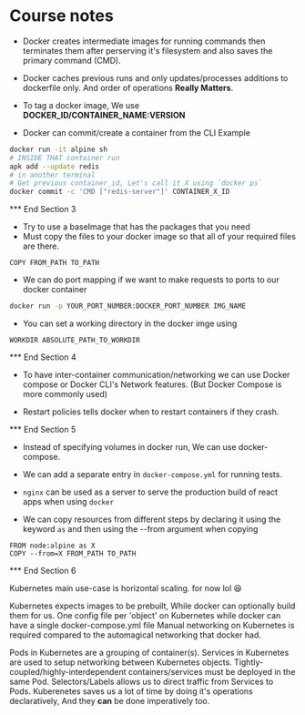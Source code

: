# Course notes

* Docker creates intermediate images for running commands then terminates them after perserving it's filesystem and also saves the primary command (CMD).

* Docker caches previous runs and only updates/processes additions to dockerfile only. And order of operations __Really Matters__.
* To tag a docker image, We use __DOCKER_ID/CONTAINER_NAME:VERSION__
* Docker can commit/create a container from the CLI
Example

```bash
docker run -it alpine sh
# INSIDE THAT container run
apk add --update redis
# in another terminal
# Get previous container_id, Let's call it X using `docker ps`
docker commit -c 'CMD ["redis-server"]' CONTAINER_X_ID
```
  
*** End Section 3

* Try to use a baseImage that has the packages that you need
* Must copy the files to your docker image so that all of your required files are there.
  
```docker
COPY FROM_PATH TO_PATH
```

* We can do port mapping if we want to make requests to ports to our docker container

```bash
docker run -p YOUR_PORT_NUMBER:DOCKER_PORT_NUMBER IMG_NAME
```

* You can set a working directory in the docker imge using

```docker
WORKDIR ABSOLUTE_PATH_TO_WORKDIR
```

*** End Section 4

* To have inter-container communication/networking we can use Docker compose or Docker CLI's Network features. (But Docker Compose is more commonly used)

* Restart policies tells docker when to restart containers if they crash.

*** End Section 5

* Instead of specifying volumes in docker run, We can use docker-compose.
  
* We can add a separate entry in `docker-compose.yml` for running tests.

* `nginx` can be used as a server to serve the production build of react apps when using `docker`

* We can copy resources from different steps by declaring it using the keyword `as` and then using the --from argument when copying

```docker
FROM node:alpine as X
COPY --from=X FROM_PATH TO_PATH
```

*** End Section 6

Kubernetes main use-case is horizontal scaling. for now lol 😆

Kubernetes expects images to be prebuilt, While docker can optionally build them for us.
One config file per 'object' on Kubernetes while docker can have a single docker-compose.yml file
Manual networking on Kubernetes is required compared to the automagical networking that docker had.

Pods in Kubernetes are a grouping of container(s).
Services in Kubernetes are used to setup networking between Kubernetes objects.
Tightly-coupled/highly-interdependent containers/services must be deployed in the same Pod.
Selectors/Labels allows us to direct traffic from Services to Pods.
Kuberenetes saves us a lot of time by doing it's operations declaratively, And they __can__ be done imperatively too.

